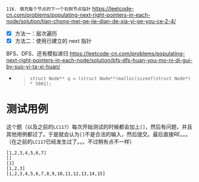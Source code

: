 
`116. 填充每个节点的下一个右侧节点指针` https://leetcode-cn.com/problems/populating-next-right-pointers-in-each-node/solution/tian-chong-mei-ge-jie-dian-de-xia-yi-ge-you-ce-2-4/
- [x] 方法一：层次遍历
- [x] 方法二：使用已建立的 next 指针

BFS、DFS、还有模拟递归 https://leetcode-cn.com/problems/populating-next-right-pointers-in-each-node/solution/bfs-dfs-huan-you-mo-ni-di-gui-by-suo-yi-ta-xi-huan/
- > `struct Node** q = (struct Node**)malloc(sizeof(struct Node*) * 5001);`

# 测试用例

这个题（以及之前的`LC117`）每次开始测试的时候都会加上`[]`，然后有问题，并且其他用例都过了。于是就会认为`[]`不是合法的输入，然后提交。最后直接RE。。。（在之前的`LC117`已经发生过了。。。不过稍有点不一样）
```console
[1,2,3,4,5,6,7]
[]
[1]
[1,2,3]
[1,2,3,4,5,6,7,8,9,10,11,12,13,14,15]
```
